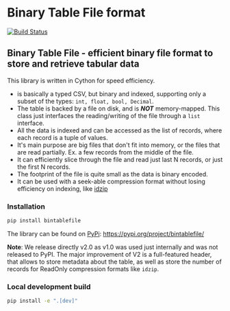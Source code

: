 # Binary Table File format 
[![Build Status](https://github.com/eSAMTrade/bintablefile/actions/workflows/python-package.yml/badge.svg?branch=main)](https://github.com/eSAMTrade/bintablefile/actions/workflows/python-package.yml)

## Binary Table File - efficient binary file format to store and retrieve tabular data

This library is written in Cython for speed efficiency.

- is basically a typed CSV, but binary and indexed, 
    supporting only a subset of the types: `int, float, bool, Decimal`.
- The table is backed by a file on disk, and is _**NOT**_ memory-mapped.
This class just interfaces the reading/writing of the file through a `list` interface. 
- All the data is indexed and can be accessed as the list of records, where each record is a tuple of values. 
- It's main purpose are big files that don't fit into memory, or the files that are read partially. Ex. a few records from the middle of the file. 
- It can efficiently slice through the file and read just last N records, or just the first N records. 
- The footprint of the file is quite small as the data is binary encoded.
- It can be used with a seek-able compression format without losing efficiency on indexing, like [idzip](https://pypi.org/project/python-idzip/) 

### Installation
```bash
pip install bintablefile
```
The library can be found on [PyPi](https://pypi.org/project/bintablefile/): https://pypi.org/project/bintablefile/

 
**Note**: We release directly v2.0 as v1.0 was used just internally and was not released to PyPI. The major improvement of V2 is a full-featured header, that allows to store metadata about the table, as well as store the number of records for ReadOnly compression formats like `idzip`.


### Local development build
```bash
pip install -e ".[dev]"
```